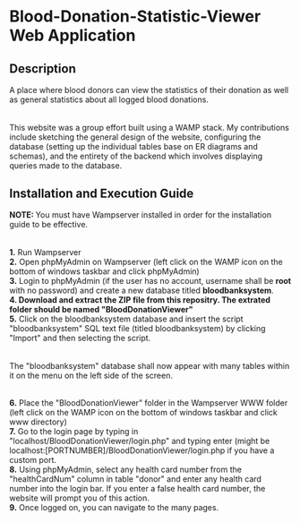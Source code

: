<h1> Blood-Donation-Statistic-Viewer Web Application </h1>

<h2> Description </h2> 
<div>A place where blood donors can view the statistics of their donation as well as general statistics about all logged blood donations.</div> 
<h6></h6>
</div> <p>This website was a group effort built using a WAMP stack. My contributions include sketching the general design of the website, configuring the database (setting up the individual tables base on ER diagrams and schemas), and the entirety of the backend which involves displaying queries made to the database.</p></div>

<h2> Installation and Execution Guide </h2>
</div> <b> NOTE: </b> You must have Wampserver installed in order for the installation guide to be effective. </div>
<h6></h6>

<div> <b> 1.</b> Run Wampserver </div>

<div> <b> 2.</b> Open phpMyAdmin on Wampserver (left click on the WAMP icon on the bottom of windows taskbar and click phpMyAdmin) </div>

<div> <b> 3.</b> Login to phpMyAdmin (if the user has no account, username shall be <b>root</b> with no password) and create a new database titled <b>bloodbanksystem</b>. </div>

<div> <b> 4. Download and extract the ZIP file from this repositry. The extrated folder should be named "BloodDonationViewer"</b>
  
<div> <b> 5.</b> Click on the bloodbanksystem database and insert the script "bloodbanksystem" SQL text file (titled bloodbanksystem) by clicking "Import" and then selecting the script. </div>

<h6></h6>

<div> The "bloodbanksystem" database shall now appear with many tables within it on the menu on the left side of the screen. </div>

<h6></h6>

<div> <b> 6.</b> Place the "BloodDonationViewer" folder in the Wampserver WWW folder (left click on the WAMP icon on the bottom of windows taskbar and click www directory) </div>

<div> <b> 7.</b> Go to the login page by typing in "localhost/BloodDonationViewer/login.php" and typing enter (might be localhost:[PORTNUMBER]/BloodDonationViewer/login.php if you have a custom port. </div>

<div> <b> 8.</b> Using phpMyAdmin, select any health card number from the "healthCardNum" column in table "donor" and enter any health card number into the login bar. If you enter a false health card number, the website will prompt you of this action. </div>

<div> <b> 9.</b> Once logged on, you can navigate to the many pages. </div>

